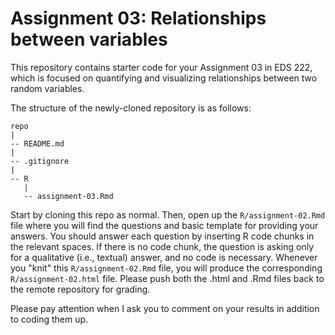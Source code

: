 # Assignment 03: Relationships between variables 

This repository contains starter code for your Assignment 03 in EDS 222, which is focused on quantifying and visualizing relationships between two random variables.

The structure of the newly-cloned repository is as follows:

```
repo
|
-- README.md
|
-- .gitignore
|
-- R
   |
   -- assignment-03.Rmd
```

Start by cloning this repo as normal. Then, open up the `R/assignment-02.Rmd` file where you will find the questions and basic template for providing your answers. You should answer each question by inserting R code chunks in the relevant spaces. If there is no code chunk, the question is asking only for a qualitative (i.e., textual) answer, and no code is necessary. Whenever you "knit" this `R/assignment-02.Rmd` file, you will produce the corresponding `R/assignment-02.html` file. Please push both the .html and .Rmd files back to the remote repository for grading.

Please pay attention when I ask you to comment on your results in addition to coding them up.
